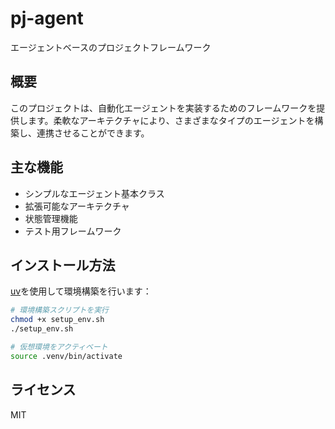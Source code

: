 # pj-agent

エージェントベースのプロジェクトフレームワーク

## 概要

このプロジェクトは、自動化エージェントを実装するためのフレームワークを提供します。柔軟なアーキテクチャにより、さまざまなタイプのエージェントを構築し、連携させることができます。

## 主な機能

- シンプルなエージェント基本クラス
- 拡張可能なアーキテクチャ
- 状態管理機能
- テスト用フレームワーク

## インストール方法

[uv](https://github.com/astral-sh/uv)を使用して環境構築を行います：

```bash
# 環境構築スクリプトを実行
chmod +x setup_env.sh
./setup_env.sh

# 仮想環境をアクティベート
source .venv/bin/activate
```

## ライセンス

MIT
